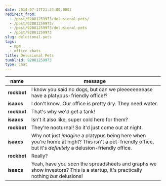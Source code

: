 ```yaml
---
date: 2014-07-17T21:24:00.000Z
redirect_from:
  - /post/92081259973/delusional-pets/
  - /post/92081259973/
  - /post/92081259973/delusional-pets
  - /post/92081259973
slug: delusional-pets
tags:
  - npm
  - office chats
title: Delusional Pets
tumblrid: 92081259973
type: chat
---
```

|name|message|
|-----|-----|
| **rockbot** | I know you said no dogs, but can we pleeeeeeeease have a platypus-friendly office!? |
| **isaacs** | I don't know.  Our office is pretty dry.  They need water. |
| **rockbot** | That's why we'd get a tank! |
| **isaacs** | Isn't it also like, super cold here for them? |
| **rockbot** | They're nocturnal!  So it'd just come out at night. |
| **isaacs** | Why not just *imagine* a platypus being here when you're home at night?  This isn't a pet-friendly office, but it's *definitely* a delusion-friendly office. |
| **rockbot** | Really? |
| **isaacs** | Yeah, have you *seen* the spreadsheets and graphs we show investors?  This is a startup, it's practically nothing *but* delusions! |
